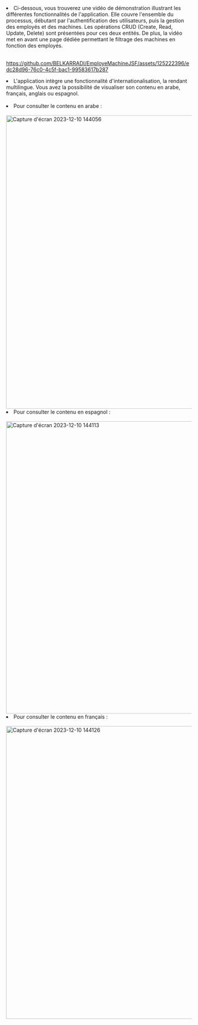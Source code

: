 <li>Ci-dessous, vous trouverez une vidéo de démonstration illustrant les différentes fonctionnalités de l'application. Elle couvre l'ensemble du processus, débutant par l'authentification des utilisateurs, puis la gestion des employés et des machines. Les opérations CRUD (Create, Read, Update, Delete) sont présentées pour ces deux entités. De plus, la vidéo met en avant une page dédiée permettant le filtrage des machines en fonction des employés.</li><br/>

https://github.com/BELKARRADI/EmployeMachineJSF/assets/125222396/edc28d96-76c0-4c5f-bac1-99583617b287
<li>L'application intègre une fonctionnalité d'internationalisation, la rendant multilingue. Vous avez la possibilité de visualiser son contenu en arabe, français, anglais ou espagnol.</li><br/>
<li>Pour consulter le contenu en arabe :</li><br/>
<img width="797" alt="Capture d'écran 2023-12-10 144056" src="https://github.com/BELKARRADI/EmployeMachineJSF/assets/125222396/24f86375-e089-4cda-90f4-985da053fb83">
<li>Pour consulter le contenu en espagnol :</li><br/>
<img width="794" alt="Capture d'écran 2023-12-10 144113" src="https://github.com/BELKARRADI/EmployeMachineJSF/assets/125222396/9cfea021-2611-425d-b32f-dfdce5b8cb21">
<li>Pour consulter le contenu en français :</li><br/>
<img width="795" alt="Capture d'écran 2023-12-10 144126" src="https://github.com/BELKARRADI/EmployeMachineJSF/assets/125222396/5df1f597-7cae-4826-8a5b-d9795462d78d">
